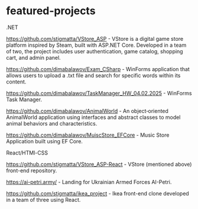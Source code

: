# featured-projects


.NET

https://github.com/stigmatta/VStore_ASP - VStore is a digital game store platform inspired by Steam, built with ASP.NET Core. Developed in a team of two, the project includes user authentication, game catalog, shopping cart, and admin panel.

https://github.com/dimabalawov/Exam_CSharp - WinForms application that allows users to upload a .txt file and search for specific words within its content.

https://github.com/dimabalawov/TaskManager_HW_04.02.2025 - WinForms Task Manager.

https://github.com/dimabalawov/AnimalWorld - An object‑oriented AnimalWorld application using interfaces and abstract classes to model animal behaviors and characteristics.

https://github.com/dimabalawov/MuiscStore_EFCore - Music Store Application built using EF Core.

React/HTMl-CSS

https://github.com/stigmatta/VStore_ASP-React - VStore (mentioned above) front-end repository.

https://ai-petri.army/ - Landing for Ukrainian Armed Forces AI-Petri.

https://github.com/stigmatta/ikea_project - Ikea front-end clone developed in a team of three using React.






